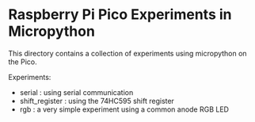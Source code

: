 # Raspberry Pi Pico Experiments in Micropython

This directory contains a collection of experiments using micropython on the Pico.

Experiments:

- serial : using serial communication
- shift_register : using the 74HC595 shift register
- rgb : a very simple experiment using a common anode RGB LED
